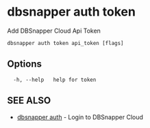# dbsnapper auth token

Add DBSnapper Cloud Api Token

```
dbsnapper auth token api_token [flags]
```

## Options

```
  -h, --help   help for token
```

## SEE ALSO

* [dbsnapper auth](/cmd/dbsnapper_auth/)	 - Login to DBSnapper Cloud

